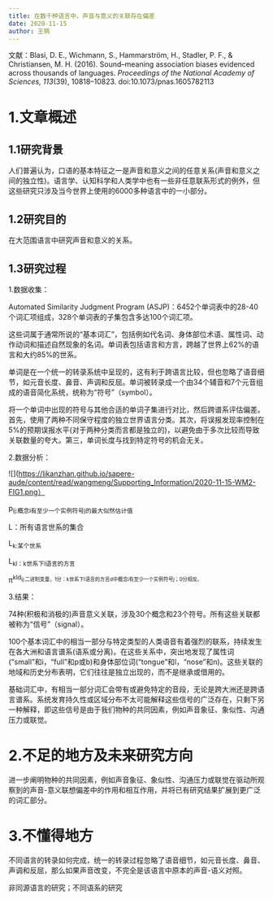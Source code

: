 ```yaml
---
title: 在数千种语言中，声音与意义的关联存在偏差
date: 2020-11-15
author: 王萌
---
```


文献：Blasi, D. E., Wichmann, S., Hammarström, H., Stadler, P. F., & Christiansen, M. H. (2016). Sound–meaning association biases evidenced across thousands of languages. *Proceedings of the National Academy of Sciences, 113*(39), 10818–10823. doi:10.1073/pnas.1605782113 

# 1.文章概述

## 1.1研究背景

人们普遍认为，口语的基本特征之一是声音和意义之间的任意关系(声音和意义之间的独立性)。语言学、认知科学和人类学中也有一些非任意联系形式的例外，但这些研究只涉及当今世界上使用的6000多种语言中的一小部分。

## 1.2研究目的

在大范围语言中研究声音和意义的关系。

## 1.3研究过程

1.数据收集：

Automated Similarity Judgment Program (ASJP)：6452个单词表中的28-40个词汇项组成，328个单词表的子集包含多达100个词汇项。

这些词属于通常所说的“基本词汇”，包括例如代名词、身体部位术语、属性词、动作动词和描述自然现象的名词。单词表包括语言和方言，跨越了世界上62%的语言和大约85%的世系。

单词是在一个统一的转录系统中呈现的，这有利于跨语言比较，但也忽略了语音细节，如元音长度、鼻音、声调和反屈。单词被转录成一个由34个辅音和7个元音组成的语音简化系统，统称为“符号”（symbol）。

将一个单词中出现的符号与其他合适的单词子集进行对比，然后跨谱系评估偏差。首先，使用了两种不同保守程度的独立世界语言分类。其次，将误报发现率控制在5%的预期误报水平(对于两种分类而言都是独立的)，以避免由于多次比较而导致关联数量的夸大。第三，单词长度与找到特定符号的机会无关。

2.数据分析：

![](https://likanzhan.github.io/sapere-aude/content/read/wangmeng/Supporting_Information/2020-11-15-WM2-FIG1.png）

p<sub>ij:概念i有至少一个实例符号j的最大似然估计值

L：所有语言世系的集合

L<sub>k:某个世系

L<sub>kl：k世系下l语言的方言

π<sup>kld<sub>ij:二进制变量，1分：k世系下l语言的方言d中概念i有至少一个实例符号j；0分相反。


3.结果：

74种(积极和消极的)声音意义关联，涉及30个概念和23个符号。所有这些关联都被称为“信号”（signal）。

100个基本词汇中的相当一部分与特定类型的人类语音有着强烈的联系，持续发生在各大洲和语言谱系(语系或分离)。在这些关系中，突出地发现了属性词(“small”和i，“full”和p或b)和身体部位词(“tongue”和l，“nose”和n)。这些关联的地域和历史分布表明，它们往往是独立出现的，而不是继承或借用的。

基础词汇中，有相当一部分词汇会带有或避免特定的音段，无论是跨大洲还是跨语言谱系。系统发育持久性或区域分布不太可能解释这些信号的广泛存在，只剩下另一种解释，即这些信号是由于我们物种的共同因素，例如声音象征、象似性、沟通压力或联觉。

# 2.不足的地方及未来研究方向

进一步阐明物种的共同因素，例如声音象征、象似性、沟通压力或联觉在驱动所观察到的声音-意义联想偏差中的作用和相互作用，并将已有研究结果扩展到更广泛的词汇部分。

# 3.不懂得地方

不同语言的转录如何完成，统一的转录过程忽略了语音细节，如元音长度、鼻音、声调和反屈，那么如果声音改变，不完全是该语言中原本的声音-语义对照。

非同源语言的研究；不同语系的研究